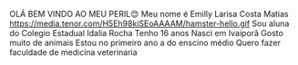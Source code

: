 OLÁ BEM VINDO AO MEU PERIL😊
Meu nome é Emilly Larisa Costa Matias
https://media.tenor.com/H5Eh98kiSEoAAAAM/hamster-hello.gif
Sou aluna do Colegio Estadual Idalia Rocha
Tenho 16 anos
Nasci em Ivaiporã
Gosto muito de animais
Estou no primeiro ano a do enscino médio
Quero fazer faculdade de medicina veterinaria
